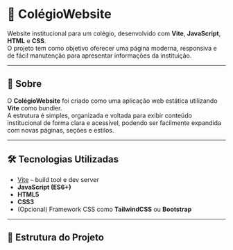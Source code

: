 # 🏫 ColégioWebsite

Website institucional para um colégio, desenvolvido com **Vite**, **JavaScript**, **HTML** e **CSS**.  
O projeto tem como objetivo oferecer uma página moderna, responsiva e de fácil manutenção para apresentar informações da instituição.

---

## 📌 Sobre
O **ColégioWebsite** foi criado como uma aplicação web estática utilizando **Vite** como bundler.  
A estrutura é simples, organizada e voltada para exibir conteúdo institucional de forma clara e acessível, podendo ser facilmente expandida com novas páginas, seções e estilos.

---

## 🛠️ Tecnologias Utilizadas
- [Vite](https://vitejs.dev/) – build tool e dev server
- **JavaScript (ES6+)**
- **HTML5**
- **CSS3**
- (Opcional) Framework CSS como **TailwindCSS** ou **Bootstrap**

---

## 📂 Estrutura do Projeto
